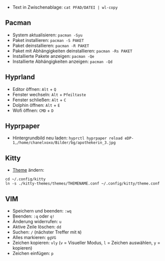 - Text in Zwischenablage: `cat PFAD/DATEI | wl-copy`

## Pacman
- System aktualisieren: `pacman -Syu`
- Paket installieren: `pacman -S PAKET`
- Paket deinstallieren: `pacman -R PAKET`
- Paket mit Abhängigkeiten deinstallieren: `pacman -Rs PAKET`
- Installierte Pakete anzeigen: `pacman -Qe`
- Installierte Abhängigkeiten anzeigen: `pacman -Qd`

## Hyprland
- Editor öffnen: `Alt` + `Q`
- Fenster wechseln: `Alt` + `Pfeiltaste`
- Fenster schließen: `Alt` + `C`
- Dolphin öffnen: `Alt` + `E`
- Wofi öffnen: `CMD` + `D`

## Hyprpaper
- Hintergrundbild neu laden: `hyprctl hyprpaper reload eDP-1,/home/chanelxoxo/Bilder/bg/apothekerin_3.jpg`

## Kitty
- [Theme](https://github.com/dexpota/kitty-themes?tab=readme-ov-file#previews) ändern:
```
cd ~/.config/kitty
ln -s ./kitty-themes/themes/THEMENAME.conf ~/.config/kitty/theme.conf
```

## VIM
- Speichern und beenden: `:wq`
- Beenden: `:q` oder `q!`
- Änderung widerrufen: `u`
- Aktive Zeile löschen: `dd`
- Suchen: `/` (nächster Treffer mit `N`)
- Alles markieren: `ggVG`
- Zeichen kopieren: `vly` (`v` = Visueller Modus, `l` = Zeichen auswählen, `y` = kopieren)
- Zeichen einfügen: `p`
